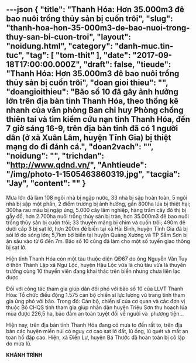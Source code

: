 ---json
{
    "title": "Thanh Hóa: Hơn 35.000m3 đê bao nuôi trồng thủy sản bị cuốn trôi",
    "slug": "thanh-hoa-hon-35-000m3-de-bao-nuoi-trong-thuy-san-bi-cuon-troi",
    "layout": "noidung.html",
    "category": "danh-muc.tin-tuc",
    "tag": [
        "tom-thit"
    ],
    "date": "2017-09-18T17:00:00.000Z",
    "draft": false,
    "tieude": "Thanh Hóa: Hơn 35.000m3 đê bao nuôi trồng thủy sản bị cuốn trôi",
    "doan gioi thieu": "",
    "doangioithieu": "Bão số 10 đã gây ảnh hưởng lớn trên địa bàn tỉnh Thanh Hóa, theo thống kê nhanh của văn phòng Ban chỉ huy Phòng chống thiên tai và tìm kiếm cứu nạn tỉnh Thanh Hóa, đến 7 giờ sáng 16-9, trên địa bàn tỉnh đã có 1 người dân (ở xã Xuân Lâm, huyện Tĩnh Gia) bị thiệt mạng do đi đánh cá.",
    "doan2vach": "",
    "noidung": "",
    "trichdan": "http://www.qdnd.vn/",
    "Anhtieude": "/img/photo-1-1505463860319.jpg",
    "tacgia": "Jay",
    "__content__": ""
}
---
<p><span style="font-size:14px">Mưa lớn đ&atilde; l&agrave;m 108 ng&ocirc;i nh&agrave; bị ngập nước, 33 nh&agrave; bị sập ho&agrave;n to&agrave;n, 5 ng&ocirc;i nh&agrave; bị sập một phần, 2 điểm trường bị ảnh hưởng, gần 800ha l&uacute;a bị thiệt hại; 300ha rau m&agrave;u bị ngập &uacute;ng, 5.000 c&acirc;y l&acirc;m nghiệp, h&agrave;ng trăm c&acirc;y đ&ocirc; thị bị gẫy đổ, hơn 2.700ha nu&ocirc;i trồng thủy sản bị tr&agrave;n, hơn 35.000m3 đ&ecirc; bao nu&ocirc;i trồng thủy sản bị cuốn tr&ocirc;i; 33 thuyền mảng bị ch&igrave;m v&agrave; cuốn tr&ocirc;i; 490m đ&ecirc; dưới cấp 3 bị sạt lở, hơn 200m đ&ecirc; biển tại x&atilde; Hải B&igrave;nh, huyện Tĩnh Gia đ&atilde; bị s&oacute;i lở do s&oacute;ng lớn; 5,7km bờ biển tại huyện Quảng Xương v&agrave; TP Sầm Sơn bị ăn s&acirc;u v&agrave;o từ 6 đến 7m. B&atilde;o số 10 cũng đ&atilde; l&agrave;m cho một số tuyến giao th&ocirc;ng bị sạt lở.</span></p>

<p><span style="font-size:14px">Hiện tỉnh Thanh H&oacute;a c&ograve;n một t&agrave;u thuộc diện QĐ67 do &ocirc;ng Nguyễn Văn Tuy ở th&ocirc;n Th&agrave;nh Lập x&atilde; Ngư Lộc, huyện Hậu Lộc vừa l&agrave; chủ t&agrave;u vừa l&agrave; thuyền trưởng c&ugrave;ng 10 thuyền vi&ecirc;n đang khai th&aacute;c tr&ecirc;n biển nhưng chưa li&ecirc;n lạc được.</span></p>

<p><span style="font-size:14px">Đối với c&ocirc;ng t&aacute;c tham gia gi&uacute;p d&acirc;n đối ph&oacute; với b&atilde;o số 10 của LLVT Thanh H&oacute;a: Tổ chức điều động 1.575 c&aacute;n bộ chiến sĩ lực lượng vũ trang tỉnh tham gia ứng ph&oacute; với b&atilde;o. Trong đ&oacute;: C&aacute;n bộ, chiến sĩ của cơ quan v&agrave; c&aacute;c đơn vị thuộc Bộ CHQS tỉnh tham gia gi&uacute;p nh&acirc;n d&acirc;n huyện Triệu Sơn thu hoạch l&uacute;a m&ugrave;a<em>&nbsp;</em>được 226,5 ha, bảo đảm an to&agrave;n tuyệt đối về người v&agrave;&nbsp; phương tiện...</span></p>

<p><span style="font-size:14px">Hiện nay, tr&ecirc;n địa b&agrave;n tỉnh Thanh H&oacute;a đang c&oacute; mưa to đến rất to, tr&ecirc;n địa b&agrave;n c&aacute;c huyện miền n&uacute;i c&oacute; nguy cơ cao sạt lở đất, lũ ống, lũ qu&eacute;t v&agrave; mất an to&agrave;n hồ đập cao. Hiện, x&atilde; Điền Lư, huyện B&aacute; Thước đ&atilde; ho&agrave;n to&agrave;n bị c&ocirc; lập do mưa lũ.</span></p>

<p><span style="font-size:14px"><strong>KH&Aacute;NH TR&Igrave;NH</strong></span></p>
